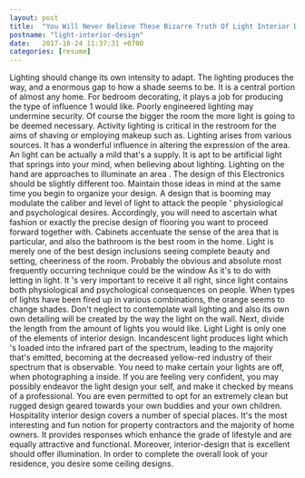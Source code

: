 ```yaml
---
layout: post
title:  "You Will Never Believe These Bizarre Truth Of Light Interior Design"
postname: "light-interior-design"
date:   2017-10-24 11:37:31 +0700
categories: [resume]
---
```

Lighting should change its own intensity to adapt. The lighting produces the way, and a enormous gap to how a shade seems to be. It is a central portion of almost any home. For bedroom decorating, it plays a job for producing the type of influence 1 would like. Poorly engineered lighting may undermine security. Of course the bigger the room the more light is going to be deemed necessary. Activity lighting is critical in the restroom for the aims of shaving or employing makeup such as. Lighting arises from various sources. It has a wonderful influence in altering the expression of the area. An light can be actually a mild that's a supply. It is apt to be artificial light that springs into your mind, when believing about lighting. Lighting on the hand are approaches to illuminate an area . The design of this Electronics should be slightly different too. Maintain those ideas in mind at the same time you begin to organize your design. A design that is booming may modulate the caliber and level of light to attack the people ' physiological and psychological desires. Accordingly, you will need to ascertain what fashion or exactly the precise design of flooring you want to proceed forward together with. Cabinets accentuate the sense of the area that is particular, and also the bathroom is the best room in the home. Light is merely one of the best design inclusions seeing complete beauty and setting, cheeriness of the room. Probably the obvious and absolute most frequently occurring technique could be the window As it's to do with letting in light. It 's very important to receive it all right, since light contains both physiological and psychological consequences on people. When types of lights have been fired up in various combinations, the orange seems to change shades. Don't neglect to contemplate wall lighting and also its own own detailing will be created by the way the light on the wall. Next, divide the length from the amount of lights you would like. Light Light is only one of the elements of interior design. Incandescent light produces light which 's loaded into the infrared part of the spectrum, leading to the majority that's emitted, becoming at the decreased yellow-red industry of their spectrum that is observable. You need to make certain your lights are off, when photographing a inside. If you are feeling very confident, you may possibly endeavor the light design your self, and make it checked by means of a professional. You are even permitted to opt for an extremely clean but rugged design geared towards your own buddies and your own children. Hospitality interior design covers a number of special places. It's the most interesting and fun notion for property contractors and the majority of home owners. It provides responses which enhance the grade of lifestyle and are equally attractive and functional. Moreover, interior-design that is excellent should offer illumination. In order to complete the overall look of your residence, you desire some ceiling designs.
